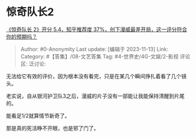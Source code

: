 # 惊奇队长2
[《惊奇队长 2》开分 5.4，知乎推荐度 37%，创下漫威最差开局，这一评分符合你的预期吗？](https://www.zhihu.com/question/629838237/answer/3285341543)

> Author: #0-Anonymity
> Last update: [编辑于 2023-11-13]
> Link:
> Category: #【答集】/08-文艺答集
> Tag: #4-世界史/4G-文娱/2-影视
> 评论区:
> 泛讨论:

无法给它有效的评价，因为根本没有看完，只是在某几个瞬间挣扎着看了几个镜头。

老实说，自从银河护卫队3之后，漫威的片子没有一部能让我能保持清醒到片尾的。

能看足1/2就算情节新奇了。

那是真的死活睁不开眼，也是邪了门了。
